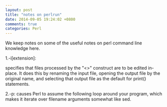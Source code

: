 ```yaml
---
layout: post
title: "notes on perlrun"
date: 2014-09-05 19:24:02 +0800
comments: true
categories: Perl
---
```

We keep notes on some of the useful notes on perl command line knowledge here.  

1.-i[extension]:  

specifies that files processed by the "<>" construct are to be edited in-place.  It does this by renaming the input file, opening the output file by the original name, and selecting that output file as the default for print() statements.   

2.-p:
causes Perl to assume the following loop around your program, which makes it iterate over filename arguments somewhat like sed.
